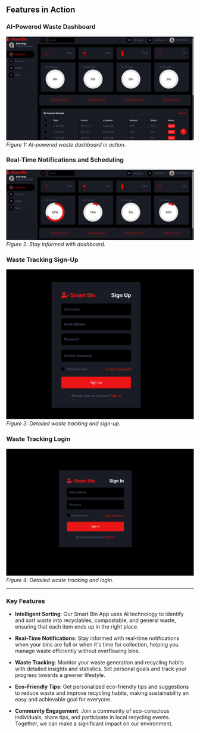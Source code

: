 ## Features in Action

### AI-Powered Waste Dashboard
![Smart Bin Sorting, Waste Tracking Insights and trash levels](img/dashboar.png)  
*Figure 1: AI-powered waste dashboard in action.*

### Real-Time Notifications and Scheduling
![Real-Time Notifications and Scheduling](./img/dashboard2.png)  
*Figure 2: Stay informed with dashboard.*

### Waste Tracking Sign-Up
![User-Friendly Sign-Up Page](./img/sign_up.png)  
*Figure 3: Detailed waste tracking and sign-up.*

### Waste Tracking Login
![User-Friendly Login Page](./img/login.png)  
*Figure 4: Detailed waste tracking and login.*

---

### Key Features

- **Intelligent Sorting**: Our Smart Bin App uses AI technology to identify and sort waste into recyclables, compostable, and general waste, ensuring that each item ends up in the right place.

- **Real-Time Notifications**: Stay informed with real-time notifications when your bins are full or when it's time for collection, helping you manage waste efficiently without overflowing bins.

- **Waste Tracking**: Monitor your waste generation and recycling habits with detailed insights and statistics. Set personal goals and track your progress towards a greener lifestyle.

- **Eco-Friendly Tips**: Get personalized eco-friendly tips and suggestions to reduce waste and improve recycling habits, making sustainability an easy and achievable goal for everyone.

- **Community Engagement**: Join a community of eco-conscious individuals, share tips, and participate in local recycling events. Together, we can make a significant impact on our environment.
